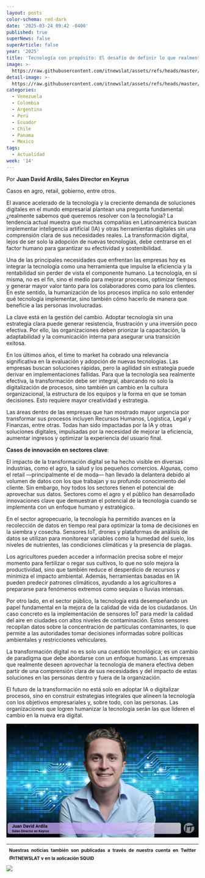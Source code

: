 ```yaml
---
layout: posts
color-schema: red-dark
date: '2025-03-24 09:42 -0400'
published: true
superNews: false
superArticle: false
year: '2025'
title: 'Tecnología con propósito: El desafío de definir lo que realmente necesitamos'
image: >-
  https://raw.githubusercontent.com/itnewslat/assets/refs/heads/master/img/540x320/Juan-David-Ardila-p.jpg
detail-image: >-
  https://raw.githubusercontent.com/itnewslat/assets/refs/heads/master/img/1024x680/Juan-David-Ardila-g.jpg
categories:
  - Venezuela
  - Colombia
  - Argentina
  - Perú
  - Ecuador
  - Chile
  - Panama
  - Mexico
tags:
  - Actualidad
week: '14'
---
```

Por **Juan David Ardila, Sales Director en Keyrus**

Casos en agro, retail, gobierno, entre otros.

El avance acelerado de la tecnología y la creciente demanda de soluciones digitales en el mundo empresarial plantean una pregunta fundamental: ¿realmente sabemos qué queremos resolver con la tecnología? La tendencia actual muestra que muchas compañías en Latinoamérica buscan implementar inteligencia artificial (IA) y otras herramientas digitales sin una comprensión clara de sus necesidades reales. La transformación digital, lejos de ser solo la adopción de nuevas tecnologías, debe centrarse en el factor humano para garantizar su efectividad y sostenibilidad.

Una de las principales necesidades que enfrentan las empresas hoy es integrar la tecnología como una herramienta que impulse la eficiencia y la rentabilidad sin perder de vista el componente humano. La tecnología, en sí misma, no es el fin, sino el medio para mejorar procesos, optimizar tiempos y generar mayor valor tanto para los colaboradores como para los clientes. En este sentido, la humanización de los procesos implica no solo entender qué tecnología implementar, sino también cómo hacerlo de manera que beneficie a las personas involucradas.

La clave está en la gestión del cambio. Adoptar tecnología sin una estrategia clara puede generar resistencia, frustración y una inversión poco efectiva. Por ello, las organizaciones deben priorizar la capacitación, la adaptabilidad y la comunicación interna para asegurar una transición exitosa.

En los últimos años, el time to market ha cobrado una relevancia significativa en la evaluación y adopción de nuevas tecnologías. Las empresas buscan soluciones rápidas, pero la agilidad sin estrategia puede derivar en implementaciones fallidas. Para que la tecnología sea realmente efectiva, la transformación debe ser integral, abarcando no solo la digitalización de procesos, sino también un cambio en la cultura organizacional, la estructura de los equipos y la forma en que se toman decisiones. Esto requiere mayor creatividad y estrategia.

Las áreas dentro de las empresas que han mostrado mayor urgencia por transformar sus procesos incluyen Recursos Humanos, Logística, Legal y Finanzas, entre otras. Todas han sido impactadas por la IA y otras soluciones digitales, impulsadas por la necesidad de mejorar la eficiencia, aumentar ingresos y optimizar la experiencia del usuario final.

**Casos de innovación en sectores clave**:

El impacto de la transformación digital se ha hecho visible en diversas industrias, como el agro, la salud y los pequeños comercios. Algunas, como el retail —principalmente el de moda— han llevado la delantera debido al volumen de datos con los que trabajan y su profundo conocimiento del cliente. Sin embargo, hoy todos los sectores tienen el potencial de aprovechar sus datos. Sectores como el agro y el público han desarrollado innovaciones clave que demuestran el potencial de la tecnología cuando se implementa con un enfoque humano y estratégico.

En el sector agropecuario, la tecnología ha permitido avances en la recolección de datos en tiempo real para optimizar la toma de decisiones en la siembra y cosecha. Sensores IoT, drones y plataformas de análisis de datos se utilizan para monitorear variables como la humedad del suelo, los niveles de nutrientes, las condiciones climáticas y la presencia de plagas.

Los agricultores pueden acceder a información precisa sobre el mejor momento para fertilizar o regar sus cultivos, lo que no solo mejora la productividad, sino que también reduce el desperdicio de recursos y minimiza el impacto ambiental. Además, herramientas basadas en IA pueden predecir patrones climáticos, ayudando a los agricultores a prepararse para fenómenos extremos como sequías o lluvias intensas.

Por otro lado, en el sector público, la tecnología está desempeñando un papel fundamental en la mejora de la calidad de vida de los ciudadanos. Un caso concreto es la implementación de sensores IoT para medir la calidad del aire en ciudades con altos niveles de contaminación. Estos sensores recopilan datos sobre la concentración de partículas contaminantes, lo que permite a las autoridades tomar decisiones informadas sobre políticas ambientales y restricciones vehiculares.

La transformación digital no es solo una cuestión tecnológica; es un cambio de paradigma que debe abordarse con un enfoque humano. Las empresas que realmente deseen aprovechar la tecnología de manera efectiva deben partir de una comprensión clara de sus necesidades y del impacto de estas soluciones en las personas dentro y fuera de la organización.

El futuro de la transformación no está solo en adoptar IA o digitalizar procesos, sino en construir estrategias integrales que alineen la tecnología con los objetivos empresariales y, sobre todo, con las personas. Las organizaciones que logren humanizar la tecnología serán las que lideren el cambio en la nueva era digital.

![](https://raw.githubusercontent.com/itnewslat/assets/refs/heads/master/img/540x320/Juan-David-Ardila-p.jpg)

<table style="height: 42px;" width="569">
<tbody>
<tr>
<td style="text-align: justify;"><sub><strong>Nuestras noticias también son publicadas a través de nuestra cuenta en Twitter <a href="https://twitter.com/itnewslat?lang=es">@ITNEWSLAT</a> y en la aplicación <a href="https://squidapp.co/en/">SQUID</a></strong></sub></td>
</tr>
</tbody>
</table>

<img src="https://tracker.metricool.com/c3po.jpg?hash=56f88a41e39ab42c063cc51676587a04"/>